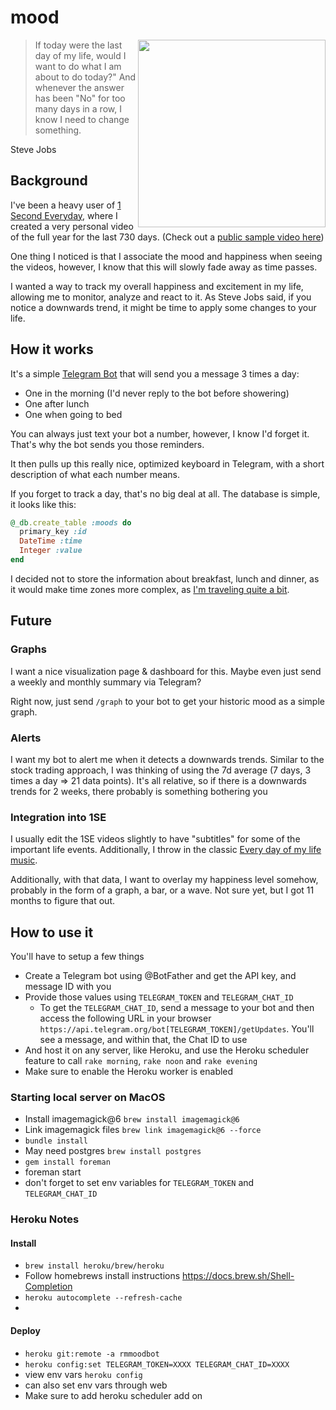 # mood 

<img src="/assets/screenshot.png" width="300" align="right"/>

> If today were the last day of my life, would I want to do what I am about to do today?" And whenever the answer has been "No" for too many days in a row, I know I need to change something.

Steve Jobs

## Background

I've been a heavy user of [1 Second Everyday](https://1se.co/), where I created a very personal video of the full year for the last 730 days. (Check out a [public sample video here](https://www.youtube.com/watch?v=m_xlkC2DsSI))

One thing I noticed is that I associate the mood and happiness when seeing the videos, however, I know that this will slowly fade away as time passes.

I wanted a way to track my overall happiness and excitement in my life, allowing me to monitor, analyze and react to it. As Steve Jobs said, if you notice a downwards trend, it might be time to apply some changes to your life.

## How it works

It's a simple [Telegram Bot](https://core.telegram.org/bots) that will send you a message 3 times a day:

- One in the morning (I'd never reply to the bot before showering)
- One after lunch
- One when going to bed

You can always just text your bot a number, however, I know I'd forget it. That's why the bot sends you those reminders.

It then pulls up this really nice, optimized keyboard in Telegram, with a short description of what each number means.

If you forget to track a day, that's no big deal at all. The database is simple, it looks like this:

```ruby
@_db.create_table :moods do
  primary_key :id
  DateTime :time
  Integer :value
end
```

I decided not to store the information about breakfast, lunch and dinner, as it would make time zones more complex, as [I'm traveling quite a bit](https://whereisfelix.today).

## Future

### Graphs

I want a nice visualization page & dashboard for this. Maybe even just send a weekly and monthly summary via Telegram?

Right now, just send `/graph` to your bot to get your historic mood as a simple graph.

### Alerts

I want my bot to alert me when it detects a downwards trends. Similar to the stock trading approach, I was thinking of using the 7d average (7 days, 3 times a day => 21 data points). It's all relative, so if there is a downwards trends for 2 weeks, there probably is something bothering you

### Integration into 1SE

I usually edit the 1SE videos slightly to have "subtitles" for some of the important life events. Additionally, I throw in the classic [Every day of my life music](https://www.youtube.com/watch?v=m_xlkC2DsSI).

Additionally, with that data, I want to overlay my happiness level somehow, probably in the form of a graph, a bar, or a wave. Not sure yet, but I got 11 months to figure that out.

## How to use it

You'll have to setup a few things

- Create a Telegram bot using @BotFather and get the API key, and message ID with you
- Provide those values using `TELEGRAM_TOKEN` and `TELEGRAM_CHAT_ID`
  - To get the `TELEGRAM_CHAT_ID`, send a message to your bot and then access the following URL in your browser `https://api.telegram.org/bot[TELEGRAM_TOKEN]/getUpdates`. You'll see a message, and within that, the Chat ID to use
- And host it on any server, like Heroku, and use the Heroku scheduler feature to call `rake morning`, `rake noon` and `rake evening`
- Make sure to enable the Heroku worker is enabled

### Starting local server on MacOS

* Install imagemagick@6 `brew install imagemagick@6`
* Link imagemagick files `brew link imagemagick@6 --force`
* `bundle install`
* May need postgres `brew install postgres`
* `gem install foreman`
* foreman start
* don't forget to set env variables for `TELEGRAM_TOKEN` and `TELEGRAM_CHAT_ID`

### Heroku Notes

#### Install
* `brew install heroku/brew/heroku`
* Follow homebrews install instructions https://docs.brew.sh/Shell-Completion
* `heroku autocomplete --refresh-cache`
* 

#### Deploy
* `heroku git:remote -a rmmoodbot`
* `heroku config:set TELEGRAM_TOKEN=XXXX TELEGRAM_CHAT_ID=XXXX`
* view env vars `heroku config`
* can also set env vars through web
* Make sure to add heroku scheduler add on
